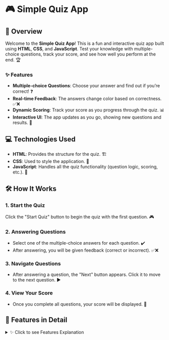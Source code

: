 # 🎮 Simple Quiz App

## 🚀 Overview
Welcome to the **Simple Quiz App**! This is a fun and interactive quiz app built using **HTML**, **CSS**, and **JavaScript**. Test your knowledge with multiple-choice questions, track your score, and see how well you perform at the end. 🏆

### ✨ Features
- **Multiple-choice Questions**: Choose your answer and find out if you’re correct! ❓
- **Real-time Feedback**: The answers change color based on correctness. ✅❌
- **Dynamic Scoring**: Track your score as you progress through the quiz. 📊
- **Interactive UI**: The app updates as you go, showing new questions and results. 🔄


## 💻 Technologies Used
- **HTML**: Provides the structure for the quiz. 🏗️
- **CSS**: Used to style the application. 🎨
- **JavaScript**: Handles all the quiz functionality (question logic, scoring, etc.). 🔧

## 🛠 How It Works
### 1. Start the Quiz
Click the "Start Quiz" button to begin the quiz with the first question. 🎮

### 2. Answering Questions
- Select one of the multiple-choice answers for each question. ✔️
- After answering, you will be given feedback (correct or incorrect). ✅❌

### 3. Navigate Questions
- After answering a question, the "Next" button appears. Click it to move to the next question. ▶️

### 4. View Your Score
- Once you complete all questions, your score will be displayed. 🏅

## 📖 Features in Detail
<details>
<summary>✨ Click to see Features Explanation</summary>

- **Answer Buttons**: Each question has four possible answers. The button color changes:
  - **Green**: If the answer is correct. ✔️
  - **Red**: If the answer is incorrect. ❌
- **Score Display**: After finishing the quiz, your score is shown. 📊
- **Play Again**: A button appears to start the quiz again once it's over. 🔄

</details>

